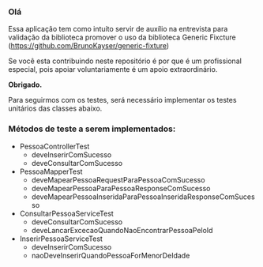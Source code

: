 ### Olá

Essa aplicação tem como intuíto servir de auxílio na entrevista para validação da biblioteca promover o uso da biblioteca Generic Fixcture (https://github.com/BrunoKayser/generic-fixture)

Se você esta contribuindo neste repositório é por que é um profissional especial, pois apoiar voluntariamente é um apoio extraordinário.

**Obrigado.**

Para seguirmos com os testes, será necessário implementar os testes unitários das classes abaixo.

### Métodos de teste a serem implementados:
- PessoaControllerTest
  - deveInserirComSucesso
  - deveConsultarComSucesso
- PessoaMapperTest
  - deveMapearPessoaRequestParaPessoaComSucesso
  - deveMapearPessoaParaPessoaResponseComSucesso
  - deveMapearPessoaInseridaParaPessoaInseridaResponseComSucesso
- ConsultarPessoaServiceTest
  - deveConsultarComSucesso
  - deveLancarExcecaoQuandoNaoEncontrarPessoaPeloId
- InserirPessoaServiceTest
  - deveInserirComSucesso
  - naoDeveInserirQuandoPessoaForMenorDeIdade

